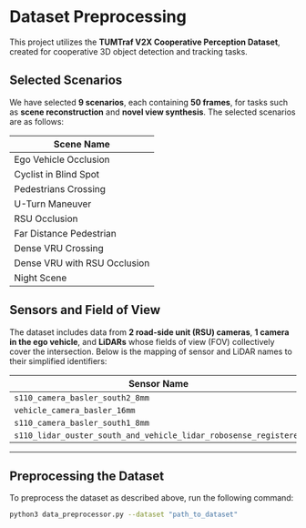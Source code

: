 # Dataset Preprocessing

This project utilizes the **TUMTraf V2X Cooperative Perception Dataset**, created for cooperative 3D object detection and tracking tasks.

## Selected Scenarios

We have selected **9 scenarios**, each containing **50 frames**, for tasks such as **scene reconstruction** and **novel view synthesis**. The selected scenarios are as follows:

| Scene Name                      |
|---------------------------------|
| Ego Vehicle Occlusion           |
| Cyclist in Blind Spot           |
| Pedestrians Crossing            |
| U-Turn Maneuver                 |
| RSU Occlusion                   |
| Far Distance Pedestrian         |
| Dense VRU Crossing              |
| Dense VRU with RSU Occlusion    |
| Night Scene                     |

## Sensors and Field of View

The dataset includes data from **2 road-side unit (RSU) cameras**, **1 camera in the ego vehicle**, and **LiDARs** whose fields of view (FOV) collectively cover the intersection. Below is the mapping of sensor and LiDAR names to their simplified identifiers:

| Sensor Name                                     | Identifier |
|-------------------------------------------------|------------|
| `s110_camera_basler_south2_8mm`                 | `cam01`    |
| `vehicle_camera_basler_16mm`                    | `cam02`    |
| `s110_camera_basler_south1_8mm`                 | `cam03`    |
| `s110_lidar_ouster_south_and_vehicle_lidar_robosense_registered` | `lidar`    |

---

## Preprocessing the Dataset

To preprocess the dataset as described above, run the following command:

```bash
python3 data_preprocessor.py --dataset "path_to_dataset"
